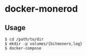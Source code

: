 # docker-monerod

## Usage
```
$ cd /path/to/dir
$ mkdir -p volumes/{bitmonero,log}
$ docker-compose 
```
